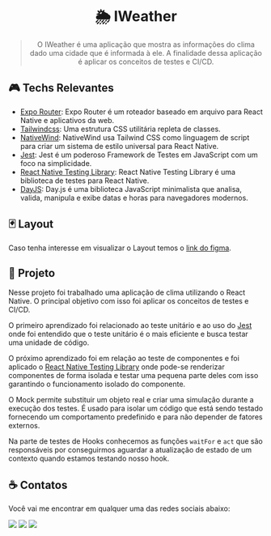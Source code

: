 <div align='center'>
  <h1>
    🌦️ IWeather
  </h1>

  > O IWeather é uma aplicação que mostra as informações do clima dado uma cidade que é informada à ele. A finalidade dessa aplicação é aplicar os conceitos de testes e CI/CD.
</div>

## 🎮 Techs Relevantes

- [Expo Router](https://docs.expo.dev/routing/introduction/): Expo Router é um roteador baseado em arquivo para React Native e aplicativos da web.
- [Tailwindcss](https://tailwindcss.com/): Uma estrutura CSS utilitária repleta de classes.
- [NativeWind](https://www.nativewind.dev/): NativeWind usa Tailwind CSS como linguagem de script para criar um sistema de estilo universal para React Native.
- [Jest](https://jestjs.io/pt-BR/): Jest é um poderoso Framework de Testes em JavaScript com um foco na simplicidade.
- [React Native Testing Library](https://callstack.github.io/react-native-testing-library/): React Native Testing Library é uma biblioteca de testes para React Native.
- [DayJS](https://jestjs.io/pt-BR/): Day.js é uma biblioteca JavaScript minimalista que analisa, valida, manipula e exibe datas e horas para navegadores modernos.

## 🃏 Layout

Caso tenha interesse em visualizar o Layout temos o [link do figma](https://www.figma.com/file/Ha378XWXLjZkPAShI7oV5S/iWeather-%E2%80%A2-Projeto-React-Native?type=design&node-id=0%3A1&mode=design&t=wGIQ3FianuiOCRKH-1).

## 📝 Projeto

Nesse projeto foi trabalhado uma aplicação de clima utilizando o React Native.
O principal objetivo com isso foi aplicar os conceitos de testes e CI/CD.

O primeiro aprendizado foi relacionado ao teste unitário e ao uso do [Jest](https://jestjs.io/pt-BR/) onde foi entendido que o teste unitário é o mais eficiente e busca testar uma unidade de código.

O próximo aprendizado foi em relação ao teste de componentes e foi aplicado o [React Native Testing Library](https://callstack.github.io/react-native-testing-library/) onde pode-se renderizar componentes de forma isolada e testar uma pequena parte deles com isso garantindo o funcionamento isolado do componente.

O Mock permite substituir um objeto real e criar uma simulação durante a execução dos testes. É usado para isolar um código que está sendo testado fornecendo um comportamento predefinido e para não depender de fatores externos.

Na parte de testes de Hooks conhecemos as funções `waitFor` e `act` que são responsáveis por conseguirmos aguardar a atualização de estado de um contexto quando estamos testando nosso hook.

## ☕ Contatos

Você vai me encontrar em qualquer uma das redes sociais abaixo:

<a href = "mailto: leo.azannielttt@gmail.com"><img src="https://img.shields.io/badge/-Gmail-%23EA4335?style=for-the-badge&logo=gmail&logoColor=white" target="_blank" margin-right="10px"></a>
<a href="https://www.linkedin.com/in/leandroazanniel/" target="_blank"><img src="https://img.shields.io/badge/-LinkedIn-%230077B5?style=for-the-badge&logo=linkedin&logoColor=white" target="_blank"></a>
<a href="https://api.whatsapp.com/send?phone=5592985406269" target="_blank"><img src="https://img.shields.io/badge/-WhatsApp-%25D366?style=for-the-badge&logo=whatsapp&logoColor=white" target="_blank"></a>